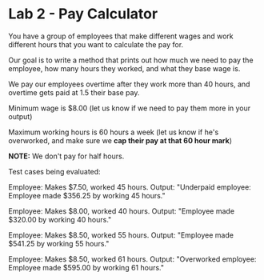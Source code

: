 Lab 2 - Pay Calculator
=======================

You have a group of employees that make different wages and work different hours that you want to calculate the pay for.

Our goal is to write a method that prints out how much we need to pay the employee, how many hours they worked, and what they base wage is.

We pay our employees overtime after they work more than 40 hours, and overtime gets paid at 1.5 their base pay.

Minimum wage is $8.00 (let us know if we need to pay them more in your output)

Maximum working hours is 60 hours a week (let us know if he's overworked, and make sure we **cap their pay at that 60 hour mark**)

**NOTE:** We don't pay for half hours.

Test cases being evaluated:

Employee: Makes $7.50, worked 45 hours.
Output: "Underpaid employee: Employee made $356.25 by working 45 hours."

Employee: Makes $8.00, worked 40 hours.
Output: "Employee made $320.00 by working 40 hours."

Employee: Makes $8.50, worked 55 hours.
Output: "Employee made $541.25 by working 55 hours."

Employee: Makes $8.50, worked 61 hours.
Output: "Overworked employee: Employee made $595.00 by working 61 hours."